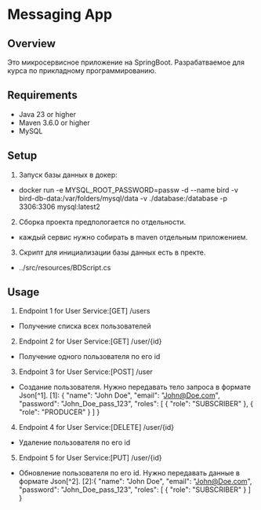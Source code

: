 # Messaging App

## Overview
Это микросервисное приложение на SpringBoot. Разрабатваемое для курса по прикладному программированию.

## Requirements
- Java 23 or higher
- Maven 3.6.0 or higher
- MySQL

## Setup
1. Запуск базы данных в докер:
- docker run -e MYSQL_ROOT_PASSWORD=passw -d --name bird -v bird-db-data:/var/folders/mysql/data -v ./database:/database -p 3306:3306 mysql:latest2
2. Сборка проекта предпологается по отдельности.
- каждый сервис нужно собирать в maven отдельным приложением.
3. Скрипт для инициализации базы данных есть в пректе.
- ../src/resources/BDScript.cs

## Usage
1. Endpoint 1 for User Service:[GET] /users
 - Получение списка всех пользователей
2. Endpoint 2 for User Service:[GET] /user/{id}
 - Получение одного пользователя по его id
3. Endpoint 3 for User Service:[POST] /user
 - Создание пользователя. Нужно передавать тело запроса в формате Json[^1].
[1]: {
  "name": "John Doe",
  "email": "John@Doe.com",
  "password": "John_Doe_pass_123",
  "roles": [
    {
      "role": "SUBSCRIBER"
    },
    {
      "role": "PRODUCER"
    }
  ]
}
4. Endpoint 4 for User Service:[DELETE] /user/{id}
 - Удаление пользователя по его id
5. Endpoint 5 for User Service:[PUT] /user/{id}
 - Обновление пользователя по его id. Нужно передавать данные в формате Json[^2].
[2]:{
  "name": "John Doe",
  "email": "John@Doe.com",
  "password": "John_Doe_pass_123",
  "roles": [
    {
      "role": "SUBSCRIBER"
    }
  ]
}

